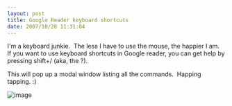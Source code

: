 ```yaml
---
layout: post
title: Google Reader keyboard shortcuts
date: 2007/10/28 11:31:04
---
```



I'm a keyboard junkie.  The less I have to use the mouse, the happier I am.  If you want to use keyboard shortcuts in Google reader, you can get help by pressing shift+/ (aka, the ?).

This will pop up a modal window listing all the commands.  Happing tapping. :)

![image](jasonmeridth/files/2011/03GoogleReaderkeyboardshortcuts_69B4/image_thumb_1.png)